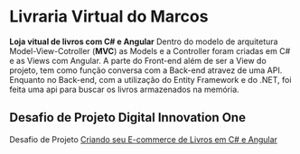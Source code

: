 # Livraria Virtual do Marcos

**Loja vitual de livros com C# e Angular** 
Dentro do modelo de arquitetura Model-View-Cotroller (**MVC**) as Models e a Controller foram criadas em C# e as Views com Angular. A parte do Front-end além de ser a View do projeto, tem como função conversa com a Back-end atravez de uma API. Enquanto no Back-end, com a utilização do Entity Framework e do .NET, foi feita uma api para buscar os livros armazenados na memória.

## Desafio de Projeto Digital Innovation One

Desafio de Projeto [Criando seu E-commerce de Livros em C# e Angular](https://web.dio.me/lab/criando-seu-e-commerce-de-livros-em-c-e-angular/learning/ef7c8714-449c-4038-9d3b-84ae1e0c35e2)
